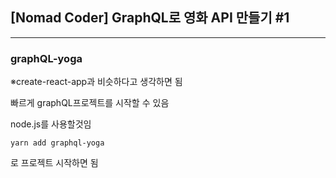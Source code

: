## [Nomad Coder] GraphQL로 영화 API 만들기 #1

---

### graphQL-yoga 

※create-react-app과 비슷하다고 생각하면 됨

빠르게 graphQL프로젝트를 시작할 수 있음



node.js를 사용할것임

~~~
yarn add graphql-yoga
~~~

 로 프로젝트 시작하면 됨

